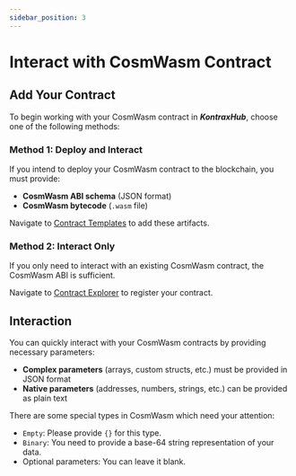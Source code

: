 ```yaml
---
sidebar_position: 3
---
```


# Interact with CosmWasm Contract

## Add Your Contract

To begin working with your CosmWasm contract in **_KontraxHub_**, choose one of the following methods:

### Method 1: Deploy and Interact

If you intend to deploy your CosmWasm contract to the blockchain, you must provide:

- **CosmWasm ABI schema** (JSON format)
- **CosmWasm bytecode** (`.wasm` file)

Navigate to [Contract Templates](https://tranquanghuy7198.github.io/kontraxhub/#/contract-templates) to add these artifacts.

### Method 2: Interact Only

If you only need to interact with an existing CosmWasm contract, the CosmWasm ABI is sufficient.

Navigate to [Contract Explorer](https://tranquanghuy7198.github.io/kontraxhub/#/contracts) to register your contract.

## Interaction

You can quickly interact with your CosmWasm contracts by providing necessary parameters:

- **Complex parameters** (arrays, custom structs, etc.) must be provided in JSON format
- **Native parameters** (addresses, numbers, strings, etc.) can be provided as plain text

There are some special types in CosmWasm which need your attention:

- `Empty`: Please provide `{}` for this type.
- `Binary`: You need to provide a base-64 string representation of your data.
- Optional parameters: You can leave it blank.
